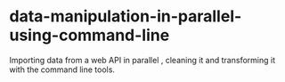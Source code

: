 # data-manipulation-in-parallel-using-command-line
Importing data from a web API in parallel , cleaning it and transforming it with the command line tools.
